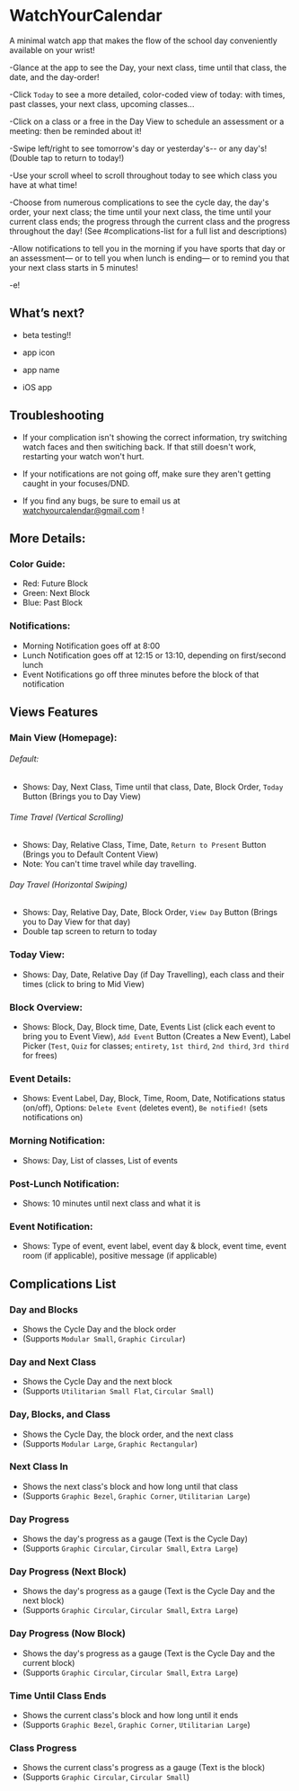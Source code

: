 # WatchYourCalendar
A minimal watch app that makes the flow of the school day conveniently available on your wrist!

-Glance at the app to see the Day, your next class, time until that class, the date, and the day-order!

-Click `Today` to see a more detailed, color-coded view of today: with times, past classes, your next class, upcoming classes...

-Click on a class or a free in the Day View to schedule an assessment or a meeting: then be reminded about it!

-Swipe left/right to see tomorrow's day or yesterday's-- or any day's! (Double tap to return to today!)

-Use your scroll wheel to scroll throughout today to see which class you have at what time!

-Choose from numerous complications to see the cycle day, the day's order, your next class; the time until your next class, the time until your current class ends; the progress through the current class and the progress throughout the day! (See #complications-list for a full list and descriptions)

-Allow notifications to tell you in the morning if you have sports that day or an assessment— or to tell you when lunch is ending— or to remind you that your next class starts in 5 minutes!

-e!


## What’s next?
- beta testing!!

- app icon

- app name

- iOS app


## Troubleshooting

- If your complication isn't showing the correct information, try switching watch faces and then switiching back. If that still doesn't work, restarting your watch won't hurt.

- If your notifications are not going off, make sure they aren't getting caught in your focuses/DND.

- If you find any bugs, be sure to email us at watchyourcalendar@gmail.com !

## More Details:

### Color Guide:
- Red: Future Block
- Green: Next Block
- Blue: Past Block

### Notifications:
- Morning Notification goes off at 8:00
- Lunch Notification goes off at 12:15 or 13:10, depending on first/second lunch
- Event Notifications go off three minutes before the block of that notification


## Views Features
### Main View (Homepage):
###### Default:
- Shows: Day, Next Class, Time until that class, Date, Block Order, `Today` Button (Brings you to Day View)

###### Time Travel (Vertical Scrolling)
- Shows: Day, Relative Class, Time, Date, `Return to Present` Button (Brings you to Default Content View)
- Note: You can't time travel while day travelling.

###### Day Travel (Horizontal Swiping)
- Shows: Day, Relative Day, Date, Block Order, `View Day` Button (Brings you to Day View for that day)
- Double tap screen to return to today

### Today View:
- Shows: Day, Date, Relative Day (if Day Travelling), each class and their times (click to bring to Mid View)

### Block Overview:
- Shows: Block, Day, Block time, Date, Events List (click each event to bring you to Event View), `Add Event` Button (Creates a New Event), Label Picker (`Test`, `Quiz` for classes; `entirety`, `1st third`, `2nd third`, `3rd third` for frees)

### Event Details:
- Shows: Event Label, Day, Block, Time, Room, Date, Notifications status (on/off), Options: `Delete Event` (deletes event), `Be notified!` (sets notifications on)


### Morning Notification:
- Shows: Day, List of classes, List of events

### Post-Lunch Notification:
- Shows: 10 minutes until next class and what it is

### Event Notification:
- Shows: Type of event, event label, event day & block, event time, event room (if applicable), positive message (if applicable)

## Complications List

### Day and Blocks
- Shows the Cycle Day and the block order
- (Supports `Modular Small`, `Graphic Circular`)

### Day and Next Class
- Shows the Cycle Day and the next block
- (Supports `Utilitarian Small Flat`, `Circular Small`)

### Day, Blocks, and Class
- Shows the Cycle Day, the block order, and the next class
- (Supports `Modular Large`, `Graphic Rectangular`)

### Next Class In
- Shows the next class's block and how long until that class
- (Supports `Graphic Bezel`, `Graphic Corner`, `Utilitarian Large`)

### Day Progress
- Shows the day's progress as a gauge (Text is the Cycle Day)
- (Supports `Graphic Circular`, `Circular Small`, `Extra Large`)

### Day Progress (Next Block)
- Shows the day's progress as a gauge (Text is the Cycle Day and the next block)
- (Supports `Graphic Circular`, `Circular Small`, `Extra Large`)

### Day Progress (Now Block)
- Shows the day's progress as a gauge (Text is the Cycle Day and the current block)
- (Supports `Graphic Circular`, `Circular Small`, `Extra Large`)

### Time Until Class Ends
- Shows the current class's block and how long until it ends
- (Supports `Graphic Bezel`, `Graphic Corner`, `Utilitarian Large`)

### Class Progress
- Shows the current class's progress as a gauge (Text is the block)
- (Supports `Graphic Circular`, `Circular Small`)
